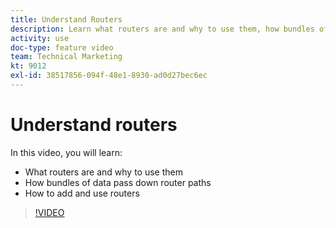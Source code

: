 ```yaml
---
title: Understand Routers
description: Learn what routers are and why to use them, how bundles of data pass down router paths, and how to add and use routers, all in [!DNL Adobe Workfront Fusion].
activity: use
doc-type: feature video
team: Technical Marketing
kt: 9012
exl-id: 38517856-094f-48e1-8930-ad0d27bec6ec
---
```

# Understand routers

In this video, you will learn:

* What routers are and why to use them
* How bundles of data pass down router paths
* How to add and use routers

>[!VIDEO](https://video.tv.adobe.com/v/335271/?quality=12)
